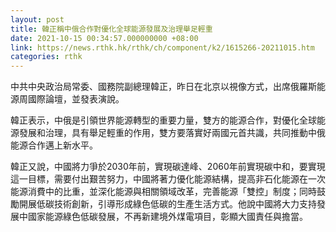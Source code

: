 ```yaml
---
layout: post
title: 韓正稱中俄合作對優化全球能源發展及治理舉足輕重
date: 2021-10-15 00:34:57.000000000 +08:00
link: https://news.rthk.hk/rthk/ch/component/k2/1615266-20211015.htm
categories: rthk
---
```


中共中央政治局常委、國務院副總理韓正，昨日在北京以視像方式，出席俄羅斯能源周國際論壇，並發表演說。

韓正表示，中俄是引領世界能源轉型的重要力量，雙方的能源合作，對優化全球能源發展和治理，具有舉足輕重的作用，雙方要落實好兩國元首共識，共同推動中俄能源合作邁上新水平。

韓正又說，中國將力爭於2030年前，實現碳達峰、2060年前實現碳中和，要實現這一目標，需要付出艱苦努力，中國將著力優化能源結構，提高非石化能源在一次能源消費中的比重，並深化能源與相關領域改革，完善能源「雙控」制度；同時鼓勵開展低碳技術創新，引導形成綠色低碳的生產生活方式。他說中國將大力支持發展中國家能源綠色低碳發展，不再新建境外煤電項目，彰顯大國責任與擔當。
